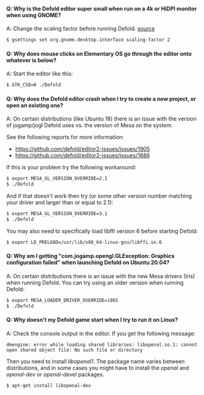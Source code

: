 #### Q: Why is the Defold editor super small when run on a 4k or HiDPI monitor when using GNOME?

A: Change the scaling factor before running Defold. [source](https://unix.stackexchange.com/a/552411)

```bash
$ gsettings set org.gnome.desktop.interface scaling-factor 2
```


#### Q: Why does mouse clicks on Elementary OS go through the editor onto whatever is below?

A: Start the editor like this:

```bash
$ GTK_CSD=0 ./Defold
```


#### Q: Why does the Defold editor crash when I try to create a new project, or open an existing one?

A: On certain distributions (like Ubuntu 18) there is an issue with the version of jogamp/jogl Defold uses vs. the version of Mesa on the system.

See the following reports for more information:

  - https://github.com/defold/editor2-issues/issues/1905
  - https://github.com/defold/editor2-issues/issues/1886

If this is your problem try the following workaround:

```bash
$ export MESA_GL_VERSION_OVERRIDE=2.1
$ ./Defold
```

And if that doesn't work then try (or some other version number matching your driver and larger than or equal to 2.1):

```bash
$ export MESA_GL_VERSION_OVERRIDE=3.1
$ ./Defold
```

You may also need to specifically load libffi version 6 before starting Defold:

```bash
$ export LD_PRELOAD=/usr/lib/x86_64-linux-gnu/libffi.so.6
```


#### Q: Why am I getting "com.jogamp.opengl.GLException: Graphics configuration failed" when launching Defold on Ubuntu 20.04?

A: On certain distributions there is an issue with the new Mesa drivers (Iris) when running Defold. You can try using an older version when running Defold:

```bash
$ export MESA_LOADER_DRIVER_OVERRIDE=i965
$ ./Defold
```


#### Q: Why doesn't my Defold game start when I try to run it on Linux?

A: Check the console output in the editor. If you get the following message:

```
dmengine: error while loading shared libraries: libopenal.so.1: cannot open shared object file: No such file or directory
```

Then you need to install *libopenal1*. The package name varies between distributions, and in some cases you might have to install the *openal* and *openal-dev* or *openal-devel* packages.

```bash
$ apt-get install libopenal-dev
```
